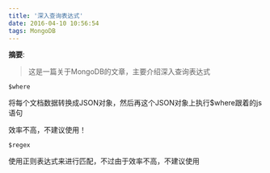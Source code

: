 ```yaml
---
title: '深入查询表达式'
date: 2016-04-10 10:56:54
tags: MongoDB
---
```


__摘要__:
> 这是一篇关于MongoDB的文章，主要介绍深入查询表达式


<!-- more -->
`$where`

将每个文档数据转换成JSON对象，然后再这个JSON对象上执行$where跟着的js语句

效率不高，不建议使用！

`$regex`

使用正则表达式来进行匹配，不过由于效率不高，不建议使用
